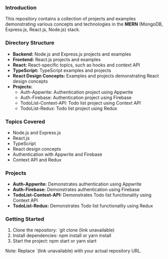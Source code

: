 ### Introduction

This repository contains a collection of projects and examples demonstrating various concepts and technologies in the **MERN** (MongoDB, Express.js, React.js, Node.js) stack.

### Directory Structure

-   **Backend:** Node.js and Express.js projects and examples
-   **Frontend:** React.js projects and examples
-   **React:** React-specific topics, such as hooks and context API
-   **TypeScript:** TypeScript examples and projects
-   **React Design Concepts:** Examples and projects demonstrating React design concepts
-   **Projects:**
    -   Auth-Appwrite: Authentication project using Appwrite
    -   Auth-Firebase: Authentication project using Firebase
    -   TodoList-Context-API: Todo list project using Context API
    -   TodoList-Redux: Todo list project using Redux

### Topics Covered

-   Node.js and Express.js
-   React.js
-   TypeScript
-   React design concepts
-   Authentication with Appwrite and Firebase
-   Context API and Redux

### Projects

-   **Auth-Appwrite:** Demonstrates authentication using Appwrite
-   **Auth-Firebase:** Demonstrates authentication using Firebase
-   **TodoList-Context-API:** Demonstrates Todo list functionality using Context API
-   **TodoList-Redux:** Demonstrates Todo list functionality using Redux

### Getting Started

1. Clone the repository: `git clone (link unavailable)
2. Install dependencies: npm install or yarn install
3. Start the project: npm start or yarn start

Note: Replace `(link unavailable) with your actual repository URL.
